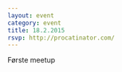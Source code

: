 ```yaml
---
layout: event
category: event
title: 18.2.2015
rsvp: http://procatinator.com/
---
```


Første meetup
